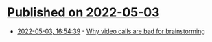 # [Published on 2022-05-03](index.md)

* [2022-05-03, 16:54:39](https://news.ycombinator.com/item?id=31250568) - [Why video calls are bad for brainstorming](https://www.nature.com/articles/d41586-022-01183-3)
